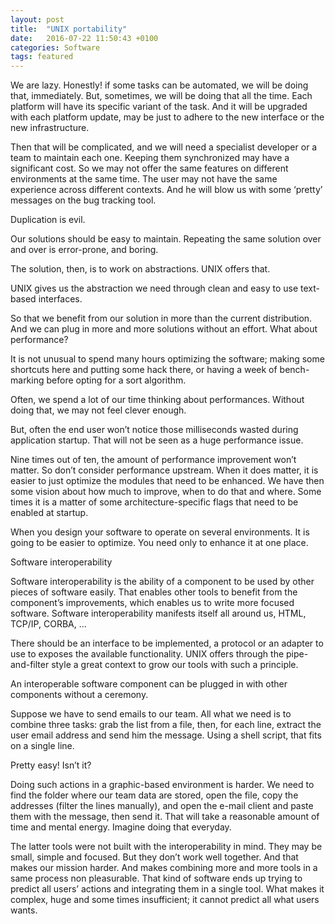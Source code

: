 ```yaml
---
layout: post
title:  "UNIX portability"
date:   2016-07-22 11:50:43 +0100
categories: Software
tags: featured
---
```

We are lazy. 
Honestly! if some tasks can be automated, we will be doing that, immediately.
But, sometimes, we will be doing that all the time.
Each platform will have its specific variant of the task.
And it will be upgraded with each platform update, may be just to adhere to the new interface or the new infrastructure.

Then that will be complicated, and we will need a specialist developer or a team to maintain each one.
Keeping them synchronized may have a significant cost.
So we may not offer the same features on different environments at the same time.
The user may not have the same experience across different contexts.
And he will blow us with some ‘pretty’ messages on the bug tracking tool.

Duplication is evil.

Our solutions should be easy to maintain.
Repeating the same solution over and over is error-prone, and boring.

The solution, then, is to work on abstractions.
UNIX offers that.

UNIX gives us the abstraction we need through clean and easy to use text-based interfaces.

So that we benefit from our solution in more than the current distribution. And we can plug in more and more solutions without an effort.
What about performance?

It is not unusual to spend many hours optimizing the software; making some shortcuts here and putting some hack there, or having a week of bench-marking before opting for a sort algorithm.

Often, we spend a lot of our time thinking about performances.
Without doing that, we may not feel clever enough.

But, often the end user won’t notice those milliseconds wasted during application startup. That will not be seen as a huge performance issue.

Nine times out of ten, the amount of performance improvement won’t matter.
So don’t consider performance upstream.
When it does matter, it is easier to just optimize the modules that need to be enhanced. We have then some vision about how much to improve, when to do that and where.
Some times it is a matter of some architecture-specific flags that need to be enabled at startup.

When you design your software to operate on several environments. It is going to be easier to optimize. You need only to enhance it at one place.

Software interoperability

Software interoperability is the ability of a component to be used by other pieces of software easily.
That enables other tools to benefit from the component’s improvements, which enables us to write more focused software.
Software interoperability manifests itself all around us, HTML, TCP/IP, CORBA, …

There should be an interface to be implemented, a protocol or an adapter to use to exposes the available functionality.
UNIX offers through the pipe-and-filter style a great context to grow our tools with such a principle.

An interoperable software component can be plugged in with other components without a ceremony.

Suppose we have to send emails to our team.
All what we need is to combine three tasks: grab the list from a file, then, for each line, extract the user email address and send him the message.
Using a shell script, that fits on a single line.

Pretty easy! Isn’t it?

Doing such actions in a graphic-based environment is harder. We need to find the folder where our team data are stored, open the file, copy the addresses (filter the lines manually), and open the e-mail client and paste them with the message, then send it. That will take a reasonable amount of time and mental energy.
Imagine doing that everyday.

The latter tools were not built with the interoperability in mind. They may be small, simple and focused. But they don’t work well together. And that makes our mission harder. And makes combining more and more tools in a same process non pleasurable.
That kind of software ends up trying to predict all users’ actions and integrating them in a single tool. What makes it complex, huge and some times insufficient; it cannot predict all what users wants.

